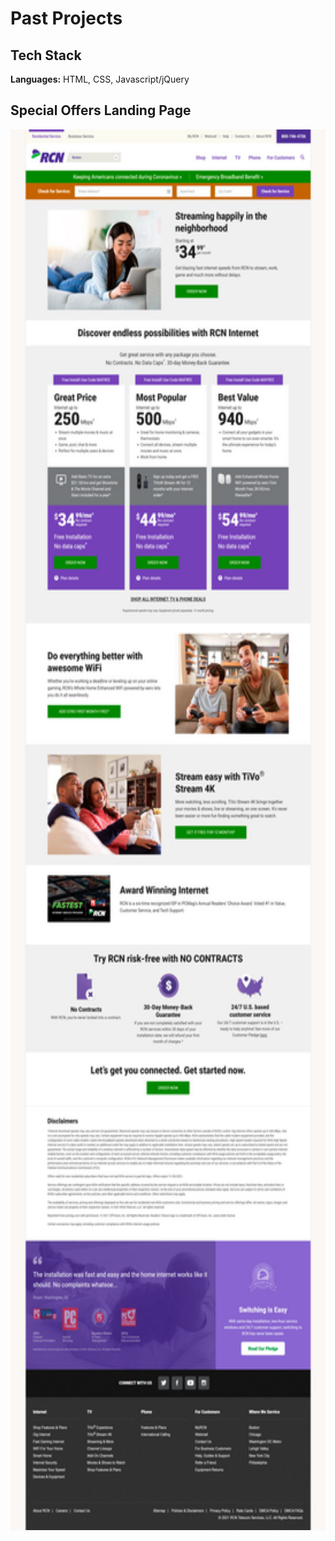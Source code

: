 # Past Projects

## Tech Stack

**Languages:** HTML, CSS, Javascript/jQuery 

## Special Offers Landing Page

<p>
  <img src="screenshots/new-special-offers.jpg" alt="Screen Recording 1" width="600" height="2241">  
</p> 

